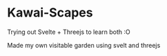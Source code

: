# Kawai-Scapes
Trying out Svelte + Threejs to learn both :O

Made my own visitable garden using svelt and threejs
